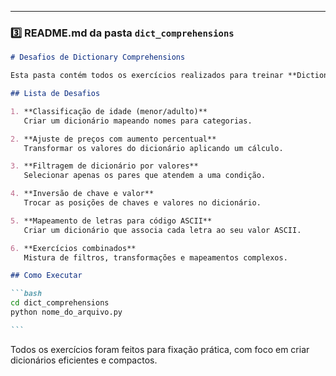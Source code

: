 ---

### **3️⃣ README.md da pasta `dict_comprehensions`**

````markdown
# Desafios de Dictionary Comprehensions

Esta pasta contém todos os exercícios realizados para treinar **Dictionary Comprehensions** em Python.

## Lista de Desafios

1. **Classificação de idade (menor/adulto)**  
   Criar um dicionário mapeando nomes para categorias.

2. **Ajuste de preços com aumento percentual**  
   Transformar os valores do dicionário aplicando um cálculo.

3. **Filtragem de dicionário por valores**  
   Selecionar apenas os pares que atendem a uma condição.

4. **Inversão de chave e valor**  
   Trocar as posições de chaves e valores no dicionário.

5. **Mapeamento de letras para código ASCII**  
   Criar um dicionário que associa cada letra ao seu valor ASCII.

6. **Exercícios combinados**  
   Mistura de filtros, transformações e mapeamentos complexos.

## Como Executar

```bash
cd dict_comprehensions
python nome_do_arquivo.py

```
````

Todos os exercícios foram feitos para fixação prática, com foco em criar dicionários eficientes e compactos.
